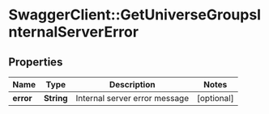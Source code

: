 # SwaggerClient::GetUniverseGroupsInternalServerError

## Properties
Name | Type | Description | Notes
------------ | ------------- | ------------- | -------------
**error** | **String** | Internal server error message | [optional] 


